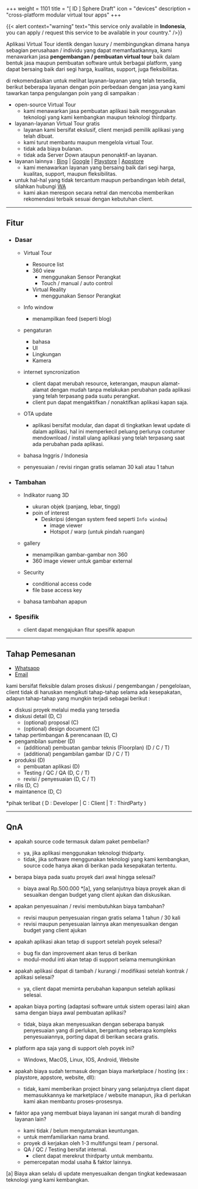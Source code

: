 +++
weight = 1101
title = "[ ID ] Sphere Draft"
icon = "devices"
description = "cross-platform modular virtual tour apps"
+++

{{< alert context="warning" text="this service only available in **Indonesia**, you can apply / request this service to be available in your country." />}}

Aplikasi Virtual Tour identik dengan luxury / membingungkan dimana hanya sebagian perusahaan / individu yang dapat memanfaatkannya, kami menawarkan jasa **pengembangan / pembuatan virtual tour** baik dalam bentuk jasa maupun pembuatan software untuk berbagai platform, yang dapat bersaing baik dari segi harga, kualitas, support, juga fleksibilitas.

di rekomendasikan untuk melihat layanan-layanan yang telah tersedia, berikut beberapa layanan dengan poin perbedaan dengan jasa yang kami tawarkan tanpa pengulangan poin yang di sampaikan :

- open-source Virtual Tour
  - kami menawarkan jasa pembuatan aplikasi baik menggunakan teknologi yang kami kembangkan maupun teknologi thirdparty.
- layanan-layanan Virtual Tour gratis
  - layanan kami bersifat ekslusif, client menjadi pemilik aplikasi yang telah dibuat.
  - kami turut membantu maupun mengelola virtual Tour.
  - tidak ada biaya bulanan.
  - tidak ada Server Down ataupun penonaktif-an layanan.
- layanan lainnya : [Bing](https://www.bing.com/search?pglt=161&q=virtual+tour) | [Google](https://www.google.com/search?q=virtual+tour) | [Playstore](https://play.google.com/store/search?q=virtual%20tour&c=apps) | [Appstore](https://www.apple.com/us/search/virtual-tour?src=serp)
  - kami menawarkan layanan yang bersaing baik dari segi harga, kualitas, support, maupun fleksibilitas.
- untuk hal-hal yang tidak tercantum maupun perbandingan lebih detail, silahkan hubungi [WA](https://api.whatsapp.com/send?phone=+62881024815075)
  - kami akan merespon secara netral dan mencoba memberikan rekomendasi terbaik sesuai dengan kebutuhan client.

---

## Fitur

- ### **Dasar**

  - Virtual Tour
    - Resource list
    - 360 view
      - menggunakan Sensor Perangkat
      - Touch / manual / auto control
    - Virtual Reality
      - menggunakan Sensor Perangkat

  - Info window
    - menampilkan feed (seperti blog)
  
  - pengaturan
    - bahasa
    - UI
    - Lingkungan
    - Kamera

  - internet syncronization
    - client dapat merubah resource, keterangan, maupun alamat-alamat dengan mudah tanpa melakukan perubahan pada aplikasi yang telah terpasang pada suatu perangkat.
    - client pun dapat mengaktifkan / nonaktifkan aplikasi kapan saja.
  
  - OTA update
    - aplikasi bersifat modular, dan dapat di tingkatkan lewat update di dalam aplikasi, hal ini memperkecil peluang perlunya costumer mendownload / install ulang aplikasi yang telah terpasang saat ada perubahan pada aplikasi.

  - bahasa Inggris / Indonesia

  - penyesuaian / revisi ringan gratis selaman 30 kali atau 1 tahun

- ### **Tambahan**

  - Indikator ruang 3D
    - ukuran objek (panjang, lebar, tinggi)
    - poin of interest
      - Deskripsi (dengan system feed seperti `Info window`)
        - image viewer
        - Hotspot / warp (untuk pindah ruangan)

  - gallery
    - menampilkan gambar-gambar non 360
    - 360 image viewer untuk gambar external

  - Security
    - conditional access code
    - file base access key

  - bahasa tambahan apapun

- ### **Spesifik**

  - client dapat mengajukan fitur spesifik apapun

---

## Tahap Pemesanan

- [Whatsapp](https://api.whatsapp.com/send?phone=+62881024815075)
- [Email](mailto:still.lkmn@gmail.com)

kami bersifat fleksible dalam proses diskusi / pengembangan / pengelolaan, client tidak di haruskan mengikuti tahap-tahap selama ada kesepakatan, adapun tahap-tahap yang mungkin terjadi sebagai berikut :

- diskusi proyek melalui media yang tersedia
- diskusi detail (D, C)
  - (optional) proposal (C)
  - (optional) design document (C)
- tahap pertimbangan & perencanaan (D, C)
- pengambilan sumber (D)
  - (additional) pembuatan gambar teknis (Floorplan) (D / C / T)
  - (additional) pengambilan gambar (D / C / T)
- produksi (D)
  - pembuatan aplikasi (D)
  - Testing / QC / QA (D, C / T)
  - revisi / penyesuaian (D, C / T)
- rilis (D, C)
- maintanence (D, C)

*pihak terlibat ( D : Developer | C : Client | T : ThirdParty )

---

## QnA

- apakah source code termasuk dalam paket pembelian?
  - ya, jika aplikasi menggunakan teknologi thidparty.
  - tidak, jika software menggunakan teknologi yang kami kembangkan, source code hanya akan di berikan pada kesepakatan tertentu.

- berapa biaya pada suatu proyek dari awal hingga selesai?
  - biaya awal Rp.500.000 *[a], yang selanjutnya biaya proyek akan di sesuaikan dengan budget yang client ajukan dan diskusikan.

- apakan penyesuainan / revisi membutuhkan biaya tambahan?
  - revisi maupun penyesuaian ringan gratis selama 1 tahun / 30 kali
  - revisi maupun penyesuaian lainnya akan menyesuaikan dengan budget yang client ajukan

- apakah aplikasi akan tetap di support setelah poyek selesai?
  - bug fix dan improvement akan terus di berikan
  - modul-modul inti akan tetap di support selama memungkinkan

- apakah aplikasi dapat di tambah / kurangi / modifikasi setelah kontrak / aplikasi selesai?
  - ya, client dapat meminta perubahan kapanpun setelah aplikasi selesai.

- apakan biaya porting (adaptasi software untuk sistem operasi lain) akan sama dengan biaya awal pembuatan aplikasi?
  - tidak, biaya akan menyesuaikan dengan seberapa banyak penyesuaian yang di perlukan, bergantung seberapa kompleks penyesuaiannya, porting dapat di berikan secara gratis.

- platform apa saja yang di support oleh poyek ini?
  - Windows, MacOS, Linux, IOS, Android, Website

- apakah biaya sudah termasuk dengan biaya marketplace / hosting (ex : playstore, appstore, website, dll):
  - tidak, kami memberikan project binary yang selanjutnya client dapat memasukkannya ke marketplace / website manapun, jika di perlukan kami akan membantu proses-prosesnya.

- faktor apa yang membuat biaya layanan ini sangat murah di banding layanan lain?
  - kami tidak / belum mengutamakan keuntungan.
  - untuk memfamiliarkan nama brand.
  - proyek di kerjakan oleh 1-3 multifungsi team / personal.
  - QA / QC / Testing bersifat internal.
    - client dapat merekrut thirdparty untuk membantu.
  - pemercepatan modal usaha & faktor lainnya.

 [a] Biaya akan selalu di update menyesuaikan dengan tingkat kedewasaan teknologi yang kami kembangkan.
